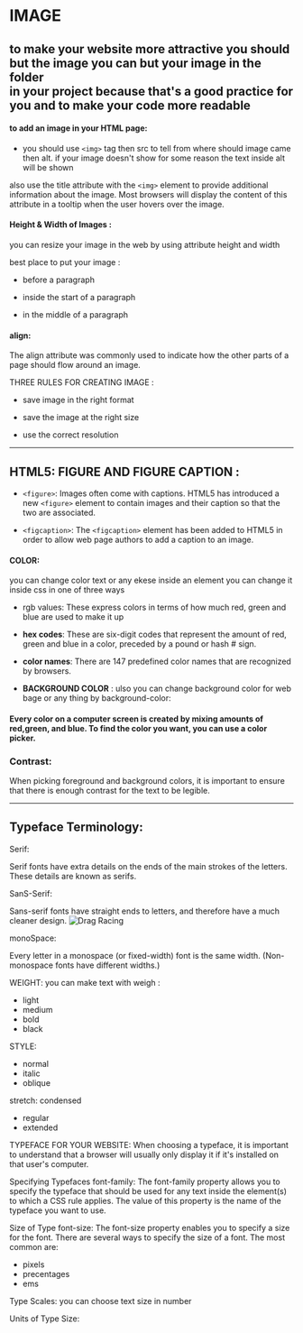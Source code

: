 # IMAGE 

## to make your website more attractive you should but the image you can but your image in the folder <br> in your project because that's a good practice for you and to make your code more readable

#### to add an image in your HTML page: 
- you should use ```<img>``` tag then src to tell from where should image came then alt.
 if your image doesn't show for some reason the text inside alt will be shown 
 
 also use the title
attribute with the ```<img>``` element
to provide additional information
about the image. Most browsers
will display the content of this attribute in a tooltip when 
the user hovers over the image.

#### Height & Width of Images : 
you can resize your image in the web by using attribute height and width 

best place to put your image :
* before a paragraph

* inside the start of a paragraph

* in the middle of a paragraph

#### align:

The align attribute was
commonly used to indicate how
the other parts of a page should
flow around an image.

THREE RULES FOR CREATING IMAGE :

* save image in the right format

* save the image at the right size

* use the correct resolution

* * *

## HTML5: FIGURE AND FIGURE CAPTION :

* ```<figure>```:
Images often come with
captions. HTML5 has introduced
a new ```<figure>``` element to
contain images and their caption
so that the two are associated.

* ```<figcaption>```:
The ```<figcaption>``` element has
been added to HTML5 in order
to allow web page authors to add
a caption to an image.

#### COLOR:

you can change color text or any ekese inside an element you can change it inside css in one of three ways

* rgb values:
These express colors in terms
of how much red, green and
blue are used to make it up

* **hex codes**:
These are six-digit codes that
represent the amount of red,
green and blue in a color,
preceded by a pound or hash #
sign.

* **color names**:
There are 147 predefined color
names that are recognized
by browsers.

* **BACKGROUND COLOR** :
ulso you can change background color for web bage or any thing by 
background-color:

#### Every color on a computer screen is created by mixing amounts of red,green, and blue. To find the color you want, you can use a color picker.

### Contrast:
When picking foreground and background
colors, it is important to ensure that there is enough contrast for the text to be legible.

* * * 
## Typeface Terminology:

Serif:

Serif fonts have extra details on the ends of the main strokes of the letters. These details are 
known as serifs.


SanS-Serif:

Sans-serif fonts have straight ends to letters, and therefore have a much cleaner design.
![Drag Racing](/img/text2.png)


monoSpace:

Every letter in a monospace (or fixed-width) font is the same width. (Non-monospace fonts have 
different widths.)

WEIGHT:
you can make text with weigh :
- light
- medium
- bold
- black

STYLE:
- normal 
- italic
- oblique

stretch:
condensed
- regular
- extended

TYPEFACE FOR YOUR WEBSITE:
When choosing
a typeface, it
is important to
understand that a
browser will usually only display it if it's
installed on that
user's computer.

Specifying Typefaces
font-family:
The font-family property
allows you to specify the
typeface that should be used for
any text inside the element(s) to
which a CSS rule applies. The value of this property is the
name of the typeface you want
to use.

Size of Type
font-size:
The font-size property enables
you to specify a size for the
font. There are several ways to
specify the size of a font. The
most common are:
- pixels
- precentages
- ems

Type Scales:
you can choose text size in number 


Units of Type Size: